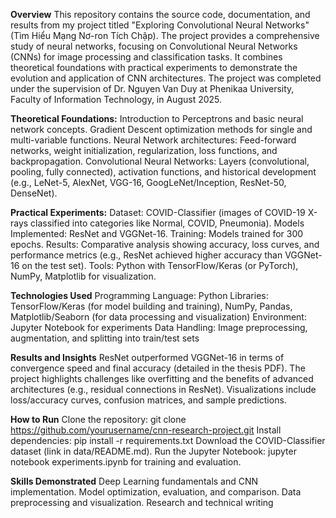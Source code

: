 **Overview**
This repository contains the source code, documentation, and results from my project titled "Exploring Convolutional Neural Networks" (Tìm Hiểu Mạng Nơ-ron Tích Chập). The project provides a comprehensive study of neural networks, focusing on Convolutional Neural Networks (CNNs) for image processing and classification tasks. It combines theoretical foundations with practical experiments to demonstrate the evolution and application of CNN architectures.
The project was completed under the supervision of Dr. Nguyen Van Duy at Phenikaa University, Faculty of Information Technology, in August 2025.

**Theoretical Foundations:**
Introduction to Perceptrons and basic neural network concepts.
Gradient Descent optimization methods for single and multi-variable functions.
Neural Network architectures: Feed-forward networks, weight initialization, regularization, loss functions, and backpropagation.
Convolutional Neural Networks: Layers (convolutional, pooling, fully connected), activation functions, and historical development (e.g., LeNet-5, AlexNet, VGG-16, GoogLeNet/Inception, ResNet-50, DenseNet).


**Practical Experiments:**
Dataset: COVID-Classifier (images of COVID-19 X-rays classified into categories like Normal, COVID, Pneumonia).
Models Implemented: ResNet and VGGNet-16.
Training: Models trained for 300 epochs.
Results: Comparative analysis showing accuracy, loss curves, and performance metrics (e.g., ResNet achieved higher accuracy than VGGNet-16 on the test set).
Tools: Python with TensorFlow/Keras (or PyTorch), NumPy, Matplotlib for visualization.

**Technologies Used**
Programming Language: Python
Libraries: TensorFlow/Keras (for model building and training), NumPy, Pandas, Matplotlib/Seaborn (for data processing and visualization)
Environment: Jupyter Notebook for experiments
Data Handling: Image preprocessing, augmentation, and splitting into train/test sets

**Results and Insights**
ResNet outperformed VGGNet-16 in terms of convergence speed and final accuracy (detailed in the thesis PDF).
The project highlights challenges like overfitting and the benefits of advanced architectures (e.g., residual connections in ResNet).
Visualizations include loss/accuracy curves, confusion matrices, and sample predictions.

**How to Run**
Clone the repository: git clone https://github.com/yourusername/cnn-research-project.git
Install dependencies: pip install -r requirements.txt
Download the COVID-Classifier dataset (link in data/README.md).
Run the Jupyter Notebook: jupyter notebook experiments.ipynb for training and evaluation.

**Skills Demonstrated**
Deep Learning fundamentals and CNN implementation.
Model optimization, evaluation, and comparison.
Data preprocessing and visualization.
Research and technical writing
